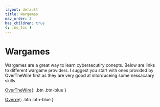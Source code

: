 ```yaml
---
layout: default
title: Wargames
nav_order: 3
has_children: true
{: .no_toc }
---
```

# Wargames

Wargames are a great way to learn cybersecutiry conepts. Below are links to different wargame providers. I suggest you start with ones provided by OverTheWire first as they are very good at intorduceing some nessacaary skills. 

[OverTheWire](https://twinston-66.github.io/HackThePlanet/Wargames/OverTheWire/){: .btn .btn-blue }


[Overre](https://twinston-66.github.io/HackThePlanet/Wargames/OverTheWire/){: .btn .btn-blue }